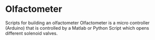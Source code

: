 # Olfactometer
Scripts for building an olfactometer 
Olfactometer is a micro controller (Arduino) that is controlled by a Matlab or Python Script which opens different 	solenoid valves. 

